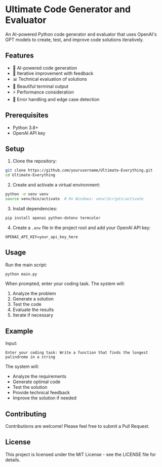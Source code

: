 # Ultimate Code Generator and Evaluator

An AI-powered Python code generator and evaluator that uses OpenAI's GPT models to create, test, and improve code solutions iteratively.

## Features

- 🤖 AI-powered code generation
- 🔄 Iterative improvement with feedback
- 📊 Technical evaluation of solutions
- 🎨 Beautiful terminal output
- ⚡ Performance consideration
- 🐛 Error handling and edge case detection

## Prerequisites

- Python 3.8+
- OpenAI API key

## Setup

1. Clone the repository:
```bash
git clone https://github.com/yourusername/Ultimate-Everything.git
cd Ultimate-Everything
```

2. Create and activate a virtual environment:
```bash
python -m venv venv
source venv/bin/activate  # On Windows: venv\Scripts\activate
```

3. Install dependencies:
```bash
pip install openai python-dotenv termcolor
```

4. Create a `.env` file in the project root and add your OpenAI API key:
```
OPENAI_API_KEY=your_api_key_here
```

## Usage

Run the main script:
```bash
python main.py
```

When prompted, enter your coding task. The system will:
1. Analyze the problem
2. Generate a solution
3. Test the code
4. Evaluate the results
5. Iterate if necessary

## Example

Input:
```
Enter your coding task: Write a function that finds the longest palindrome in a string
```

The system will:
- Analyze the requirements
- Generate optimal code
- Test the solution
- Provide technical feedback
- Improve the solution if needed

## Contributing

Contributions are welcome! Please feel free to submit a Pull Request.

## License

This project is licensed under the MIT License - see the LICENSE file for details.
